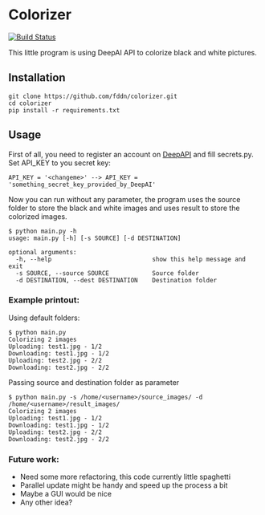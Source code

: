 
# Colorizer  
[![Build Status](https://travis-ci.com/fddn/colorizer.svg?branch=master)](https://travis-ci.com/fddn/colorizer)

This little program is using DeepAI API to colorize black and white pictures.  
  
##  Installation

    git clone https://github.com/fddn/colorizer.git
    cd colorizer
    pip install -r requirements.txt

## Usage
First of all, you need to register an account on [DeepAPI](https://deepai.org/) and fill secrets.py.
Set API_KEY to you secret key:

    API_KEY = '<changeme>' --> API_KEY = 'something_secret_key_provided_by_DeepAI'

Now you can run without any parameter, the program uses the source folder to store the black and white images and uses result to store the colorized images.

    $ python main.py -h
	usage: main.py [-h] [-s SOURCE] [-d DESTINATION]

	optional arguments:
	  -h, --help            				show this help message and exit
	  -s SOURCE, --source SOURCE			Source folder
	  -d DESTINATION, --dest DESTINATION	Destination folder

### Example printout:
Using default folders:
		
	$ python main.py
	Colorizing 2 images
	Uploading: test1.jpg - 1/2
	Downloading: test1.jpg - 1/2
	Uploading: test2.jpg - 2/2
	Downloading: test2.jpg - 2/2

Passing source and destination folder as parameter

	$ python main.py -s /home/<username>/source_images/ -d /home/<username>/result_images/
	Colorizing 2 images
	Uploading: test1.jpg - 1/2
	Downloading: test1.jpg - 1/2
	Uploading: test2.jpg - 2/2
	Downloading: test2.jpg - 2/2
	
### Future work:
- Need some more refactoring, this code currently little spaghetti
- Parallel update might be handy and speed up the process a bit
- Maybe a GUI would be nice
- Any other idea?